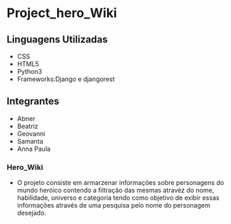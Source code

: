 # Project_hero_Wiki

## Linguagens Utilizadas

- CSS
- HTML5
- Python3
- Frameworks:Django e djangorest

## Integrantes

- Abner
- Beatriz 
- Geovanni
- Samanta
- Anna Paula

### Hero_Wiki

- O projeto consiste em armarzenar informações sobre personagens do mundo heróico contendo a filtração das mesmas atravéz
do nome, habilidade, universo e categoria tendo como objetivo de exibir essas informações através de uma pesquisa pelo nome
do personagem desejado.  

